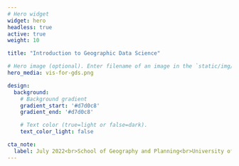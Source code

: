 ```yaml
---
# Hero widget
widget: hero
headless: true
active: true
weight: 10

title: "Introduction to Geographic Data Science"

# Hero image (optional). Enter filename of an image in the `static/img/` folder.
hero_media: vis-for-gds.png

design:
  background:
    # Background gradient
    gradient_start: '#d7d0c8'
    gradient_end: '#d7d0c8'

    # Text color (true=light or false=dark).
    text_color_light: false

cta_note:
  label: July 2022<br>School of Geography and Planning<br>University of Liverpool
---
```


